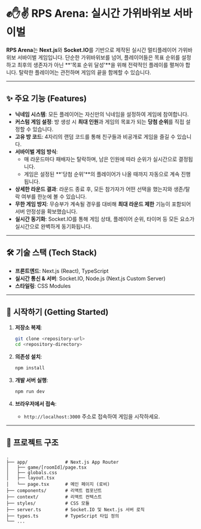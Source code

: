 # ✊✋✌️ RPS Arena: 실시간 가위바위보 서바이벌

**RPS Arena**는 **Next.js**와 **Socket.IO**를 기반으로 제작된 실시간 멀티플레이어 가위바위보 서바이벌 게임입니다. 단순한 가위바위보를 넘어, 플레이어들은 목표 순위를 설정하고 최후의 생존자가 아닌 **'목표 순위 달성'**을 위해 전략적인 플레이를 펼쳐야 합니다. 탈락한 플레이어는 관전하며 게임의 끝을 함께할 수 있습니다.

---

## ✨ 주요 기능 (Features)

- **닉네임 시스템**: 모든 플레이어는 자신만의 닉네임을 설정하여 게임에 참여합니다.
- **커스텀 게임 설정**: 방 생성 시 **최대 인원**과 게임의 목표가 되는 **당첨 순위**를 직접 설정할 수 있습니다.
- **고유 방 코드**: 4자리의 랜덤 코드를 통해 친구들과 비공개로 게임을 즐길 수 있습니다.
- **서바이벌 게임 방식**:
  - 매 라운드마다 패배자는 탈락하며, 남은 인원에 따라 순위가 실시간으로 결정됩니다.
  - 게임은 설정된 **'당첨 순위'**의 플레이어가 나올 때까지 자동으로 계속 진행됩니다.
- **상세한 라운드 결과**: 라운드 종료 후, 모든 참가자가 어떤 선택을 했는지와 생존/탈락 여부를 한눈에 볼 수 있습니다.
- **무한 게임 방지**: 무승부가 계속될 경우를 대비해 **최대 라운드 제한** 기능이 포함되어 서버 안정성을 확보했습니다.
- **실시간 동기화**: Socket.IO를 통해 게임 상태, 플레이어 순위, 타이머 등 모든 요소가 실시간으로 완벽하게 동기화됩니다.

---

## 🛠️ 기술 스택 (Tech Stack)

- **프론트엔드**: Next.js (React), TypeScript
- **실시간 통신 & 서버**: Socket.IO, Node.js (Next.js Custom Server)
- **스타일링**: CSS Modules

---

## 🚀 시작하기 (Getting Started)

1.  **저장소 복제**:

    ```bash
    git clone <repository-url>
    cd <repository-directory>
    ```

2.  **의존성 설치**:

    ```bash
    npm install
    ```

3.  **개발 서버 실행**:

    ```bash
    npm run dev
    ```

4.  **브라우저에서 접속**:
    - `http://localhost:3000` 주소로 접속하여 게임을 시작하세요.

---

## 📁 프로젝트 구조

```
.
├── app/              # Next.js App Router
│   ├── game/[roomId]/page.tsx
│   ├── globals.css
│   ├── layout.tsx
│   └── page.tsx      # 메인 페이지 (로비)
├── components/       # 리액트 컴포넌트
├── context/          # 리액트 컨텍스트
├── styles/           # CSS 모듈
├── server.ts         # Socket.IO 및 Next.js 서버 로직
├── types.ts          # TypeScript 타입 정의
└── ...
```
